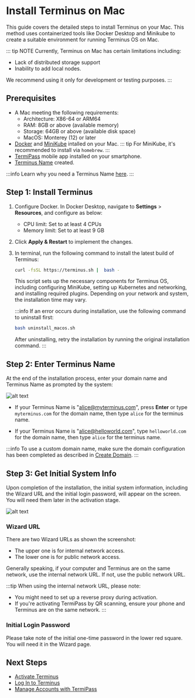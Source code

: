 
# Install Terminus on Mac

This guide covers the detailed steps to install Terminus on your Mac. This method uses containerized tools like Docker Desktop and Minikube to create a suitable environment for running Terminus OS on Mac.

::: tip NOTE
Currently, Terminus on Mac has certain limitations including:
- Lack of distributed storage support 
- Inability to add local nodes. 

We recommend using it only for development or testing purposes.
:::


## Prerequisites

- A Mac meeting the following requirements:
   - Architecture: X86-64 or ARM64
   - RAM: 8GB or above (available memory)
   - Storage: 64GB or above (available disk space)
   - MacOS: Monterey (12) or later
- [Docker](https://www.docker.com/products/docker-desktop/) and [MiniKube](https://minikube.sigs.k8s.io/docs/start/?arch=%2Fmacos%2Farm64%2Fstable%2Fhomebrew) intalled on your Mac. 
::: tip
For MiniKube, it's recommended to install via `homebrew`.
:::
- [TermiPass](../../../termipass/overview.md#download-termipass) mobile app installed on your smartphone.
- [Terminus Name](../../../termipass/account/index.md#create-a-terminus-name) created.

:::info
Learn why you need a Terminus Name [here](../../../../overview/terminus/terminus-name.md#why-do-you-need-a-terminus-name).
:::

## Step 1: Install Terminus 

1. Configure Docker. 
   In Docker Desktop, navigate to **Settings** > **Resources**, and configure as below:
    - CPU limit: Set to at least 4 CPUs
    - Memory limit: Set to at least 9 GB
  
2. Click **Apply & Restart** to implement the changes.
    
3. In terminal, run the following command to install the latest build of Terminus:

   ```bash
   curl -fsSL https://terminus.sh |  bash - 
   ```
   
   This script sets up the necessary components for Terminus OS, including configuring MiniKube, setting up Kubernetes and networking, and installing required plugins. Depending on your network and system, the installation time may vary. 

   :::info
   If an error occurs during installation, use the following command to uninstall first:

   ```bash
   bash uninstall_macos.sh
   ```
   After uninstalling, retry the installation by running the original installation command.
   :::
 
## Step 2: Enter Terminus Name

At the end of the installation process, enter your domain name and Terminus Name as prompted by the system:

![alt text](/images/how-to/terminus/enter_terminus_name.png)

- If your Terminus Name is "alice@myterminus.com", press **Enter** or type `myterminus.com` for the domain name, then type `alice` for the terminus name.

- If your Terminus Name is "alice@helloworld.com", type `helloworld.com` for the domain name, then type `alice` for the terminus name.

:::info
To use a custom domain name, make sure the domain configuration has been completed as described in [Create Domain](../../../space/domain/host-domain.md).
:::

## Step 3: Get Initial System Info

Upon completion of the installation, the initial system information, including the Wizard URL and the initial login password, will appear on the screen. You will need them later in the activation stage.

![alt text](/images/how-to/terminus/one_time_password.png)

### Wizard URL

There are two Wizard URLs as shown the screenshot:

- The upper one is for internal network access.
- The lower one is for public network access.

Generally speaking, if your computer and Terminus are on the same network, use the internal network URL. If not, use the public network URL.

:::tip
When using the internal network URL, please note:
- You might need to set up a reverse proxy during activation.
- If you're activating TermiPass by QR scanning, ensure your phone and Terminus are on the same network.
:::

### Initial Login Password

Please take note of the initial one-time password in the lower red square. You will need it in the Wizard page. 

## Next Steps

- [Activate Terminus](../wizard.md)
- [Log In to Terminus](../login.md)
- [Manage Accounts with TermiPass](../../../termipass/account/index.md)






